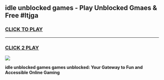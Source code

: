 
## idle unblocked games - Play Unblocked Gmaes & Free #ltjga
<h3>
<a href="https://premium.freeplayer.one?title=idle_unblocked_games&ref=01M">CLICK TO PLAY</a></h3>
<hr>

<h3>
<a href="https://premium.freeplayer.one?title=idle_unblocked_games&ref=01M">CLICK 2 PLAY</a>
  
</h3>

<a href="https://premium.freeplayer.one?title=idle_unblocked_games&ref=01M"><img src="https://clearcache.store/games.png"></a>


**idle unblocked games games unblocked: Your Gateway to Fun and Accessible Online Gaming**
